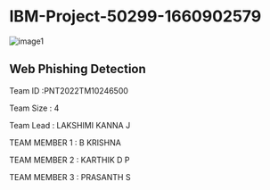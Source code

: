 # IBM-Project-50299-1660902579

![image1](https://user-images.githubusercontent.com/79015800/192942989-db4d588d-18c6-4b41-9bc2-b1a5c2811c83.jpeg)

## Web Phishing Detection

Team ID         :PNT2022TM10246500

Team Size       : 4

Team Lead       :  LAKSHIMI KANNA J

TEAM MEMBER 1   : B KRISHNA

TEAM MEMBER 2   : KARTHIK D P

TEAM MEMBER 3   : PRASANTH S 
